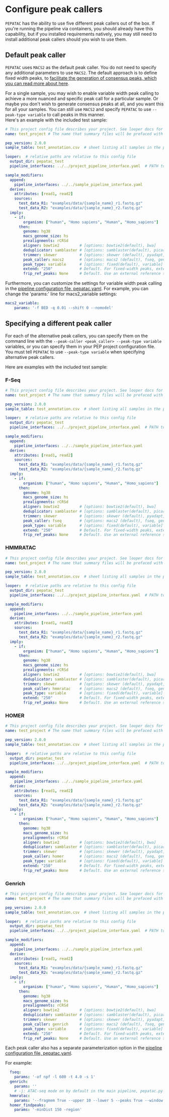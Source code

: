 # Configure peak callers

`PEPATAC` has the ability to use five different peak callers out of the box. If you're running the pipeline via containers, you should already have this capability, but if you installed requirements natively, you may still need to install additional peak callers should you wish to use them.

## Default peak caller 

`PEPATAC` uses `MACS2` as the default peak caller. You do not need to specify any additional parameters to use `MACS2`.  The default approach is to define fixed width peaks, to [facilitate the generation of consensus peaks, which you can read more about here](consensus_peaks.md).  

For a single sample, you may wish to enable variable width peak calling to achieve a more nuanced and specific peak call for a particular sample. Or maybe you don't wish to generate consensus peaks at all, and you want this for all your samples. You can still use `MACS2` and specify `PEPATAC` to use `--peak-type variable` to call peaks in this manner.  
Here's an example with the included test sample:
```yaml
# This project config file describes your project. See looper docs for details.
name: test_project # The name that summary files will be prefaced with

pep_version: 2.0.0
sample_table: test_annotation.csv  # sheet listing all samples in the project

looper:  # relative paths are relative to this config file
  output_dir: pepatac_test 
  pipeline_interfaces: ../../project_pipeline_interface.yaml  # PATH to the directory where looper will find the pipeline repository. 

sample_modifiers:
  append:
    pipeline_interfaces: ../../sample_pipeline_interface.yaml
  derive:
    attributes: [read1, read2]
    sources:
      test_data_R1: "examples/data/{sample_name}_r1.fastq.gz"
      test_data_R2: "examples/data/{sample_name}_r2.fastq.gz"
  imply:
    - if: 
        organism: ["human", "Homo sapiens", "Human", "Homo_sapiens"]
      then: 
        genome: hg38
        macs_genome_size: hs
        prealignments: rCRSd
        aligner: bowtie2         # [options: bowtie2(default), bwa]
        deduplicator: samblaster # [options: samblaster(default), picard, samtools]
        trimmer: skewer          # [options: skewer (default), pyadapt, trimmomatic]
        peak_caller: macs2       # [options: macs2 (default), fseq, genrich, hmmratac, homer]
        peak_type: variable      # [options: fixed(default), variable]
        extend: "250"            # Default. For fixed-width peaks, extend this distance up- and down-stream.
        frip_ref_peaks: None     # Default. Use an external reference set of peaks instead of the peaks called from this run
```
Furthermore, you can customize the settings for variable width peak calling in the [pipeline configuration file, pepatac.yaml](https://github.com/databio/pepatac/blob/master/pipelines/pepatac.yaml).
For example, you can change the 'params:' line for macs2_variable settings:
```yaml
macs2_variable:
    params: '-f BED -q 0.01 --shift 0 --nomodel'
```

## Specifying a different peak caller

For each of the alternative peak callers, you can specify them on the command line with the `--peak-caller <peak_caller> --peak-type variable` variables, or you can specify them in your PEP project configuration file. You must tell `PEPATAC` to use `--peak-type variable` when specifying alternative peak callers.

Here are examples with the included test sample:

### F-Seq
```yaml
# This project config file describes your project. See looper docs for details.
name: test_project # The name that summary files will be prefaced with

pep_version: 2.0.0
sample_table: test_annotation.csv  # sheet listing all samples in the project

looper:  # relative paths are relative to this config file
  output_dir: pepatac_test 
  pipeline_interfaces: ../../project_pipeline_interface.yaml  # PATH to the directory where looper will find the pipeline repository. 

sample_modifiers:
  append:
    pipeline_interfaces: ../../sample_pipeline_interface.yaml
  derive:
    attributes: [read1, read2]
    sources:
      test_data_R1: "examples/data/{sample_name}_r1.fastq.gz"
      test_data_R2: "examples/data/{sample_name}_r2.fastq.gz"
  imply:
    - if: 
        organism: ["human", "Homo sapiens", "Human", "Homo_sapiens"]
      then: 
        genome: hg38
        macs_genome_size: hs
        prealignments: rCRSd
        aligner: bowtie2         # [options: bowtie2(default), bwa]
        deduplicator: samblaster # [options: samblaster(default), picard, samtools]
        trimmer: skewer          # [options: skewer (default), pyadapt, trimmomatic]
        peak_caller: fseq        # [options: macs2 (default), fseq, genrich, hmmratac, homer]
        peak_type: variable      # [options: fixed(default), variable]
        extend: "250"            # Default. For fixed-width peaks, extend this distance up- and down-stream.
        frip_ref_peaks: None     # Default. Use an external reference set of peaks instead of the peaks called from this run
```

### HMMRATAC
```yaml
# This project config file describes your project. See looper docs for details.
name: test_project # The name that summary files will be prefaced with

pep_version: 2.0.0
sample_table: test_annotation.csv  # sheet listing all samples in the project

looper:  # relative paths are relative to this config file
  output_dir: pepatac_test 
  pipeline_interfaces: ../../project_pipeline_interface.yaml  # PATH to the directory where looper will find the pipeline repository. 

sample_modifiers:
  append:
    pipeline_interfaces: ../../sample_pipeline_interface.yaml
  derive:
    attributes: [read1, read2]
    sources:
      test_data_R1: "examples/data/{sample_name}_r1.fastq.gz"
      test_data_R2: "examples/data/{sample_name}_r2.fastq.gz"
  imply:
    - if: 
        organism: ["human", "Homo sapiens", "Human", "Homo_sapiens"]
      then: 
        genome: hg38
        macs_genome_size: hs
        prealignments: rCRSd
        aligner: bowtie2         # [options: bowtie2(default), bwa]
        deduplicator: samblaster # [options: samblaster(default), picard, samtools]
        trimmer: skewer          # [options: skewer (default), pyadapt, trimmomatic]
        peak_caller: hmmratac    # [options: macs2 (default), fseq, genrich, hmmratac, homer]
        peak_type: variable      # [options: fixed(default), variable]
        extend: "250"            # Default. For fixed-width peaks, extend this distance up- and down-stream.
        frip_ref_peaks: None     # Default. Use an external reference set of peaks instead of the peaks called from this run
```

### HOMER
```yaml
# This project config file describes your project. See looper docs for details.
name: test_project # The name that summary files will be prefaced with

pep_version: 2.0.0
sample_table: test_annotation.csv  # sheet listing all samples in the project

looper:  # relative paths are relative to this config file
  output_dir: pepatac_test 
  pipeline_interfaces: ../../project_pipeline_interface.yaml  # PATH to the directory where looper will find the pipeline repository. 

sample_modifiers:
  append:
    pipeline_interfaces: ../../sample_pipeline_interface.yaml
  derive:
    attributes: [read1, read2]
    sources:
      test_data_R1: "examples/data/{sample_name}_r1.fastq.gz"
      test_data_R2: "examples/data/{sample_name}_r2.fastq.gz"
  imply:
    - if: 
        organism: ["human", "Homo sapiens", "Human", "Homo_sapiens"]
      then: 
        genome: hg38
        macs_genome_size: hs
        prealignments: rCRSd
        aligner: bowtie2         # [options: bowtie2(default), bwa]
        deduplicator: samblaster # [options: samblaster(default), picard, samtools]
        trimmer: skewer          # [options: skewer (default), pyadapt, trimmomatic]
        peak_caller: homer       # [options: macs2 (default), fseq, genrich, hmmratac, homer]
        peak_type: variable      # [options: fixed(default), variable]
        extend: "250"            # Default. For fixed-width peaks, extend this distance up- and down-stream.
        frip_ref_peaks: None     # Default. Use an external reference set of peaks instead of the peaks called from this run
```

### Genrich
```yaml
# This project config file describes your project. See looper docs for details.
name: test_project # The name that summary files will be prefaced with

pep_version: 2.0.0
sample_table: test_annotation.csv  # sheet listing all samples in the project

looper:  # relative paths are relative to this config file
  output_dir: pepatac_test 
  pipeline_interfaces: ../../project_pipeline_interface.yaml  # PATH to the directory where looper will find the pipeline repository. 

sample_modifiers:
  append:
    pipeline_interfaces: ../../sample_pipeline_interface.yaml
  derive:
    attributes: [read1, read2]
    sources:
      test_data_R1: "examples/data/{sample_name}_r1.fastq.gz"
      test_data_R2: "examples/data/{sample_name}_r2.fastq.gz"
  imply:
    - if: 
        organism: ["human", "Homo sapiens", "Human", "Homo_sapiens"]
      then: 
        genome: hg38
        macs_genome_size: hs
        prealignments: rCRSd
        aligner: bowtie2         # [options: bowtie2(default), bwa]
        deduplicator: samblaster # [options: samblaster(default), picard, samtools]
        trimmer: skewer          # [options: skewer (default), pyadapt, trimmomatic]
        peak_caller: genrich     # [options: macs2 (default), fseq, genrich, hmmratac, homer]
        peak_type: variable      # [options: fixed(default), variable]
        extend: "250"            # Default. For fixed-width peaks, extend this distance up- and down-stream.
        frip_ref_peaks: None     # Default. Use an external reference set of peaks instead of the peaks called from this run
```

Each peak caller also has a separate parameterization option in the [pipeline configuration file, pepatac.yaml](https://github.com/databio/pepatac/blob/master/pipelines/pepatac.yaml). 

For example:
```yaml
  fseq:
    params: '-of npf -l 600 -t 4.0 -s 1'
  genrich:
    params: ''
    # -j: ATAC-seq mode on by default in the main pipeline, pepatac.py
  hmmratac:
    params: '--fragmem True --upper 10 --lower 5 --peaks True --window 500000'
  homer_findpeaks:
    params: '-minDist 150 -region'
```
